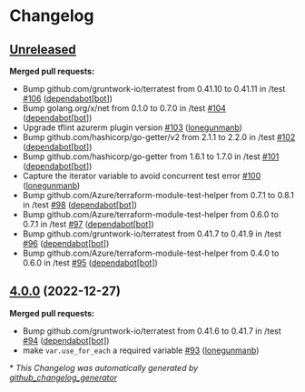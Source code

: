 # Changelog

## [Unreleased](https://github.com/Azure/terraform-azurerm-vnet/tree/HEAD)

**Merged pull requests:**

- Bump github.com/gruntwork-io/terratest from 0.41.10 to 0.41.11 in /test [\#106](https://github.com/Azure/terraform-azurerm-vnet/pull/106) ([dependabot[bot]](https://github.com/apps/dependabot))
- Bump golang.org/x/net from 0.1.0 to 0.7.0 in /test [\#104](https://github.com/Azure/terraform-azurerm-vnet/pull/104) ([dependabot[bot]](https://github.com/apps/dependabot))
- Upgrade tflint azurerm plugin version [\#103](https://github.com/Azure/terraform-azurerm-vnet/pull/103) ([lonegunmanb](https://github.com/lonegunmanb))
- Bump github.com/hashicorp/go-getter/v2 from 2.1.1 to 2.2.0 in /test [\#102](https://github.com/Azure/terraform-azurerm-vnet/pull/102) ([dependabot[bot]](https://github.com/apps/dependabot))
- Bump github.com/hashicorp/go-getter from 1.6.1 to 1.7.0 in /test [\#101](https://github.com/Azure/terraform-azurerm-vnet/pull/101) ([dependabot[bot]](https://github.com/apps/dependabot))
- Capture the iterator variable to avoid concurrent test error [\#100](https://github.com/Azure/terraform-azurerm-vnet/pull/100) ([lonegunmanb](https://github.com/lonegunmanb))
- Bump github.com/Azure/terraform-module-test-helper from 0.7.1 to 0.8.1 in /test [\#98](https://github.com/Azure/terraform-azurerm-vnet/pull/98) ([dependabot[bot]](https://github.com/apps/dependabot))
- Bump github.com/Azure/terraform-module-test-helper from 0.6.0 to 0.7.1 in /test [\#97](https://github.com/Azure/terraform-azurerm-vnet/pull/97) ([dependabot[bot]](https://github.com/apps/dependabot))
- Bump github.com/gruntwork-io/terratest from 0.41.7 to 0.41.9 in /test [\#96](https://github.com/Azure/terraform-azurerm-vnet/pull/96) ([dependabot[bot]](https://github.com/apps/dependabot))
- Bump github.com/Azure/terraform-module-test-helper from 0.4.0 to 0.6.0 in /test [\#95](https://github.com/Azure/terraform-azurerm-vnet/pull/95) ([dependabot[bot]](https://github.com/apps/dependabot))

## [4.0.0](https://github.com/Azure/terraform-azurerm-vnet/tree/4.0.0) (2022-12-27)

**Merged pull requests:**

- Bump github.com/gruntwork-io/terratest from 0.41.6 to 0.41.7 in /test [\#94](https://github.com/Azure/terraform-azurerm-vnet/pull/94) ([dependabot[bot]](https://github.com/apps/dependabot))
- make `var.use_for_each` a required variable [\#93](https://github.com/Azure/terraform-azurerm-vnet/pull/93) ([lonegunmanb](https://github.com/lonegunmanb))



\* *This Changelog was automatically generated by [github_changelog_generator](https://github.com/github-changelog-generator/github-changelog-generator)*
